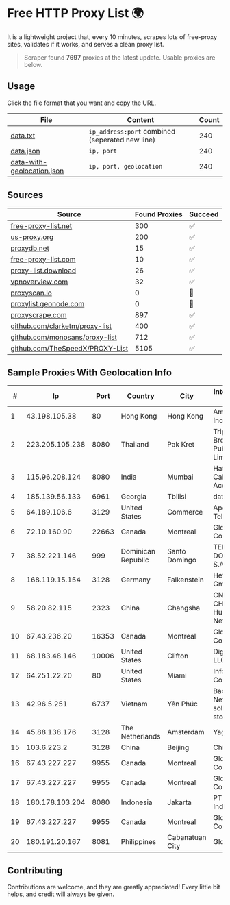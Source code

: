 
# Free HTTP Proxy List 🌍

It is a lightweight project that, every 10 minutes, scrapes lots of free-proxy sites, validates if it works, and serves a clean proxy list.


> Scraper found **7697** proxies at the latest update. Usable proxies are below.

## Usage

Click the file format that you want and copy the URL.


|File|Content|Count|
|----|-------|-----|
|[data.txt](https://raw.githubusercontent.com/themiralay/Proxy-List-World/master/data.txt)|`ip_address:port` combined (seperated new line)|240|
|[data.json](https://raw.githubusercontent.com/themiralay/Proxy-List-World/master/data.json)|`ip, port`|240|
|[data-with-geolocation.json](https://raw.githubusercontent.com/themiralay/Proxy-List-World/master/data-with-geolocation.json)|`ip, port, geolocation`|240|

## Sources

|Source|Found Proxies|Succeed|
|------|-------------|-------|
|[free-proxy-list.net](https://free-proxy-list.net)|300|✅|
|[us-proxy.org](https://www.us-proxy.org)|200|✅|
|[proxydb.net](http://proxydb.net)|15|✅|
|[free-proxy-list.com](https://free-proxy-list.com/?page=&port=&type%5B%5D=http&type%5B%5D=https&up_time=0&search=Search)|10|✅|
|[proxy-list.download](https://www.proxy-list.download/HTTP)|26|✅|
|[vpnoverview.com](https://vpnoverview.com/privacy/anonymous-browsing/free-proxy-servers)|32|✅|
|[proxyscan.io](https://www.proxyscan.io)|0|🚫|
|[proxylist.geonode.com](https://proxylist.geonode.com/api/proxy-list?limit=300&page=1&sort_by=lastChecked&sort_type=desc&protocols=http,https)|0|🚫|
|[proxyscrape.com](https://api.proxyscrape.com/v2/?request=displayproxies&protocol=http&timeout=10000&country=all&ssl=all&anonymity=all)|897|✅|
|[github.com/clarketm/proxy-list](https://raw.githubusercontent.com/clarketm/proxy-list/master/proxy-list-raw.txt)|400|✅|
|[github.com/monosans/proxy-list](https://raw.githubusercontent.com/monosans/proxy-list/main/proxies/http.txt)|712|✅|
|[github.com/TheSpeedX/PROXY-List](https://raw.githubusercontent.com/TheSpeedX/PROXY-List/master/http.txt)|5105|✅|


## Sample Proxies With Geolocation Info

|#|Ip|Port|Country|City|Internet Service Provider|
|-|--|----|-------|----|-------------------------|
|1|43.198.105.38|80|Hong Kong|Hong Kong|Amazon.com, Inc.|
|2|223.205.105.238|8080|Thailand|Pak Kret|Triple T Broadband Public Company Limited|
|3|115.96.208.124|8080|India|Mumbai|Hathway IP over Cable Internet Access|
|4|185.139.56.133|6961|Georgia|Tbilisi|datacenter|
|5|64.189.106.6|3129|United States|Commerce|Apogee Telecom Inc.|
|6|72.10.160.90|22663|Canada|Montreal|GloboTech Communications|
|7|38.52.221.146|999|Dominican Republic|Santo Domingo|TELECABLE DOMINICANO, S.A.|
|8|168.119.15.154|3128|Germany|Falkenstein|Hetzner Online GmbH|
|9|58.20.82.115|2323|China|Changsha|CNC Group CHINA169 Hunan Province Network|
|10|67.43.236.20|16353|Canada|Montreal|GloboTech Communications|
|11|68.183.48.146|10006|United States|Clifton|DigitalOcean, LLC|
|12|64.251.22.20|80|United States|Miami|Infolink Global Corporation|
|13|42.96.5.251|6737|Vietnam|Yên Phúc|Bach Kim Network solutions Join stock company|
|14|45.88.138.176|3128|The Netherlands|Amsterdam|Yaglom Labs Ltd|
|15|103.6.223.2|3128|China|Beijing|China Unicom|
|16|67.43.227.227|9955|Canada|Montreal|GloboTech Communications|
|17|67.43.227.227|9955|Canada|Montreal|GloboTech Communications|
|18|180.178.103.204|8080|Indonesia|Jakarta|PT Hipernet Indodata|
|19|67.43.227.227|9955|Canada|Montreal|GloboTech Communications|
|20|180.191.20.167|8081|Philippines|Cabanatuan City|Globe Telecom|



## Contributing

Contributions are welcome, and they are greatly appreciated! Every
little bit helps, and credit will always be given.

